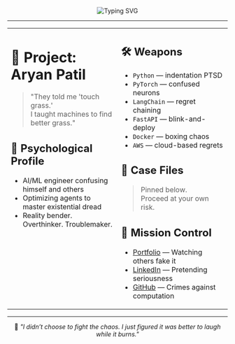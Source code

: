<p align="center">
<img src="https://readme-typing-svg.demolab.com?font=Fira+Code&duration=3000&pause=1000&center=true&vCenter=true&width=435&lines=Loading+Classified+File...;Subject%3A+Aryan+Patil;Status%3A+Active+Threat;Humor%3A+Weaponized" alt="Typing SVG" />
</p>

---

<div align="center">

<table>
<tr>
<td width="48%" valign="top">

# 🦇 Project: Aryan Patil

> "They told me 'touch grass.'  
> I taught machines to find better grass."

## 🧠 Psychological Profile
- AI/ML engineer confusing himself and others
- Optimizing agents to master existential dread
- Reality bender. Overthinker. Troublemaker.


</td>

<td width="48%" valign="top">

## 🛠️ Weapons
- `Python` — indentation PTSD
- `PyTorch` — confused neurons
- `LangChain` — regret chaining
- `FastAPI` — blink-and-deploy
- `Docker` — boxing chaos
- `AWS` — cloud-based regrets

## 📂 Case Files
> Pinned below.  
Proceed at your own risk.

## 🎯 Mission Control
- [Portfolio](https://aryanator.github.io/) — Watching others fake it
- [LinkedIn](https://linkedin.com/in/aryanpatil01/) — Pretending seriousness
- [GitHub](https://github.com/aryanator) — Crimes against computation

</td>
</tr>
</table>

</div>

---

<p align="center">
🦇  
<em>
"I didn’t choose to fight the chaos.  
I just figured it was better to laugh while it burns."
</em>
</p>
